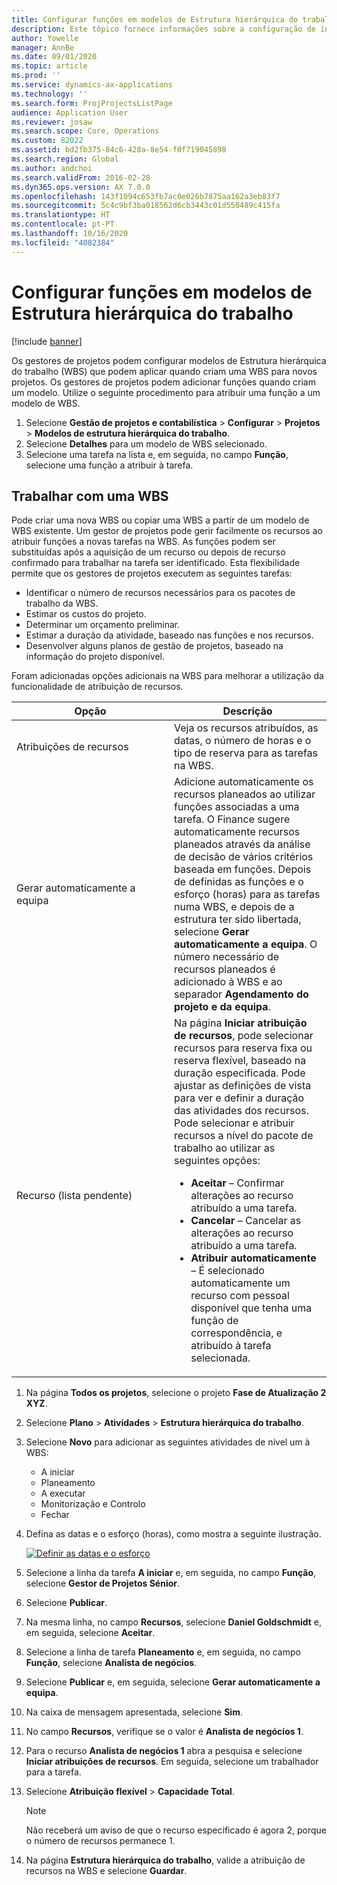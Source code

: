 ```yaml
---
title: Configurar funções em modelos de Estrutura hierárquica do trabalho
description: Este tópico fornece informações sobre a configuração de informações sobre a função dos modelos da Estrutura hierárquica do trabalho.
author: Yowelle
manager: AnnBe
ms.date: 09/01/2020
ms.topic: article
ms.prod: ''
ms.service: dynamics-ax-applications
ms.technology: ''
ms.search.form: ProjProjectsListPage
audience: Application User
ms.reviewer: josaw
ms.search.scope: Core, Operations
ms.custom: 82022
ms.assetid: bd2fb375-84c6-428a-8e54-f0f719045898
ms.search.region: Global
ms.author: andchoi
ms.search.validFrom: 2016-02-28
ms.dyn365.ops.version: AX 7.0.0
ms.openlocfilehash: 143f1094c653fb7ac0e026b7875aa162a3eb83f7
ms.sourcegitcommit: 5c4c9bf3ba018562d6cb3443c01d550489c415fa
ms.translationtype: HT
ms.contentlocale: pt-PT
ms.lasthandoff: 10/16/2020
ms.locfileid: "4082384"
---
```

# <a name="set-up-roles-on-work-breakdown-structure-templates"></a>Configurar funções em modelos de Estrutura hierárquica do trabalho

[!include [banner](../includes/banner.md)]

Os gestores de projetos podem configurar modelos de Estrutura hierárquica do trabalho (WBS) que podem aplicar quando criam uma WBS para novos projetos. Os gestores de projetos podem adicionar funções quando criam um modelo. Utilize o seguinte procedimento para atribuir uma função a um modelo de WBS.

1. Selecione **Gestão de projetos e contabilística** > **Configurar** > **Projetos** > **Modelos de estrutura hierárquica do trabalho**.
2. Selecione **Detalhes** para um modelo de WBS selecionado.
3. Selecione uma tarefa na lista e, em seguida, no campo **Função**, selecione uma função a atribuir à tarefa.

## <a name="work-with-a-wbs"></a>Trabalhar com uma WBS

Pode criar uma nova WBS ou copiar uma WBS a partir de um modelo de WBS existente. Um gestor de projetos pode gerir facilmente os recursos ao atribuir funções a novas tarefas na WBS. As funções podem ser substituídas após a aquisição de um recurso ou depois de recurso confirmado para trabalhar na tarefa ser identificado. Esta flexibilidade permite que os gestores de projetos executem as seguintes tarefas:

- Identificar o número de recursos necessários para os pacotes de trabalho da WBS.
- Estimar os custos do projeto.
- Determinar um orçamento preliminar.
- Estimar a duração da atividade, baseado nas funções e nos recursos.
- Desenvolver alguns planos de gestão de projetos, baseado na informação do projeto disponível.

Foram adicionadas opções adicionais na WBS para melhorar a utilização da funcionalidade de atribuição de recursos.

<table>
<colgroup>
<col width="50%" />
<col width="50%" />
</colgroup>
<thead>
<tr class="header">
<th>Opção</th>
<th>Descrição</th>
</tr>
</thead>
<tbody>
<tr class="odd">
<td>Atribuições de recursos</td>
<td>Veja os recursos atribuídos, as datas, o número de horas e o tipo de reserva para as tarefas na WBS.</td>
</tr>
<tr class="even">
<td>Gerar automaticamente a equipa</td>
<td>Adicione automaticamente os recursos planeados ao utilizar funções associadas a uma tarefa. O Finance sugere automaticamente recursos planeados através da análise de decisão de vários critérios baseada em funções. Depois de definidas as funções e o esforço (horas) para as tarefas numa WBS, e depois de a estrutura ter sido libertada, selecione <strong>Gerar automaticamente a equipa</strong>. O número necessário de recursos planeados é adicionado à WBS e ao separador <strong>Agendamento do projeto e da equipa</strong>.</td>
</tr>
<tr class="odd">
<td>Recurso (lista pendente)</td>
<td>Na página <strong>Iniciar atribuição de recursos</strong>, pode selecionar recursos para reserva fixa ou reserva flexível, baseado na duração especificada. Pode ajustar as definições de vista para ver e definir a duração das atividades dos recursos. Pode selecionar e atribuir recursos a nível do pacote de trabalho ao utilizar as seguintes opções:
<ul>
<li><strong>Aceitar</strong> – Confirmar alterações ao recurso atribuído a uma tarefa.</li>
<li><strong>Cancelar</strong> – Cancelar as alterações ao recurso atribuído a uma tarefa.</li>
<li><strong>Atribuir automaticamente</strong> – É selecionado automaticamente um recurso com pessoal disponível que tenha uma função de correspondência, e atribuído à tarefa selecionada.</li>
</ul></td>
</tr>
</tbody>
</table>

1. Na página **Todos os projetos**, selecione o projeto **Fase de Atualização 2 XYZ**.
2. Selecione **Plano** > **Atividades** > **Estrutura hierárquica do trabalho**.
3. Selecione **Novo** para adicionar as seguintes atividades de nível um à WBS:

    - A iniciar
    - Planeamento
    - A executar
    - Monitorização e Controlo
    - Fechar

4. Defina as datas e o esforço (horas), como mostra a seguinte ilustração.

    [![Definir as datas e o esforço](./media/projectresourcing10.jpg)](./media/projectresourcing10.jpg)

5. Selecione a linha da tarefa **A iniciar** e, em seguida, no campo **Função**, selecione **Gestor de Projetos Sénior**.
6. Selecione **Publicar**.
7. Na mesma linha, no campo **Recursos**, selecione **Daniel Goldschmidt** e, em seguida, selecione **Aceitar**.
8. Selecione a linha de tarefa **Planeamento** e, em seguida, no campo **Função**, selecione **Analista de negócios**.
9. Selecione **Publicar** e, em seguida, selecione **Gerar automaticamente a equipa**.
10. Na caixa de mensagem apresentada, selecione **Sim**.
11. No campo **Recursos**, verifique se o valor é **Analista de negócios 1**.
12. Para o recurso **Analista de negócios 1** abra a pesquisa e selecione **Iniciar atribuições de recursos**. Em seguida, selecione um trabalhador para a tarefa.
13. Selecione **Atribuição flexível** &gt; **Capacidade Total**.

    > [!NOTE] 
    > Não receberá um aviso de que o recurso especificado é agora 2, porque o número de recursos permanece 1.

14. Na página **Estrutura hierárquica do trabalho**, valide a atribuição de recursos na WBS e selecione **Guardar**.
